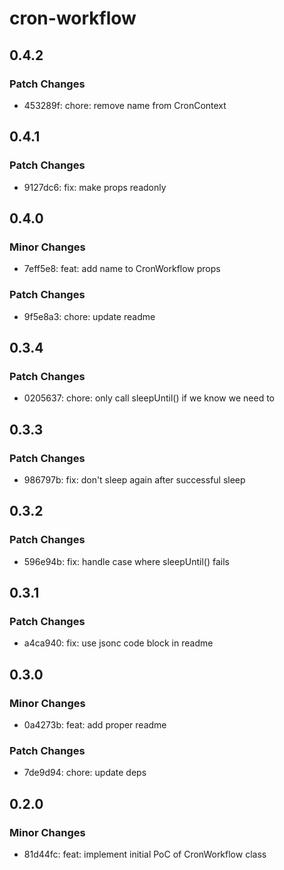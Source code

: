 # cron-workflow

## 0.4.2

### Patch Changes

- 453289f: chore: remove name from CronContext

## 0.4.1

### Patch Changes

- 9127dc6: fix: make props readonly

## 0.4.0

### Minor Changes

- 7eff5e8: feat: add name to CronWorkflow props

### Patch Changes

- 9f5e8a3: chore: update readme

## 0.3.4

### Patch Changes

- 0205637: chore: only call sleepUntil() if we know we need to

## 0.3.3

### Patch Changes

- 986797b: fix: don't sleep again after successful sleep

## 0.3.2

### Patch Changes

- 596e94b: fix: handle case where sleepUntil() fails

## 0.3.1

### Patch Changes

- a4ca940: fix: use jsonc code block in readme

## 0.3.0

### Minor Changes

- 0a4273b: feat: add proper readme

### Patch Changes

- 7de9d94: chore: update deps

## 0.2.0

### Minor Changes

- 81d44fc: feat: implement initial PoC of CronWorkflow class
